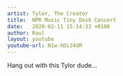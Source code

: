 ```yaml
---
artist: Tyler, The Creator
title:  NPR Music Tiny Desk Concert
date:   2020-02-11 15:14:33 +0100
author: Raul
layout: youtube
youtube-url: N1w-hDiJ4dM
---
```


Hang out with this Tylor dude… 

